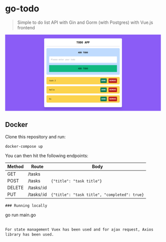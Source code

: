 # go-todo
> Simple to do list API with Gin and Gorm (with Postgres) with Vue.js frontend


![todo app](screenshot.png)

## Docker
Clone this repository and run:
```
docker-compose up
```

You can then hit the following endpoints:

| Method | Route      | Body                                         |
| ------ | ---------- | -------------------------------------------- |
| GET    | /tasks     |                                              |
| POST   | /tasks     | `{"title": "task title"}`                    |
| DELETE | /tasks/:id |                                              |
| PUT    | /tasks/:id | `{"title": "task title", "completed": true}` |
```
### Running locally
```
go run main.go
```

For state management Vuex has been used and for ajax request, Axios library has been used.

